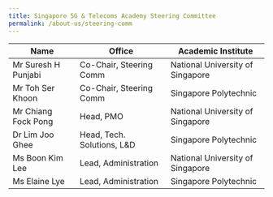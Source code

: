 ```yaml
---
title: Singapore 5G & Telecoms Academy Steering Committee
permalink: /about-us/steering-comm
---
```

| Name | Office | Academic Institute |
| --------------------- | -------- | -------- |
| Mr Suresh H Punjabi    | Co-Chair, Steering Comm   | National University of Singapore |
| Mr Toh Ser Khoon   | Co-Chair, Steering Comm   | Singapore Polytechnic |
| Mr Chiang Fock Pong  | Head, PMO   | National University of Singapore |
|Dr Lim Joo Ghee    | Head, Tech. Solutions, L&D   | Singapore Polytechnic|
|Ms Boon Kim Lee   | Lead, Administration   | National University of Singapore|
|Ms Elaine Lye   | Lead, Administration   | Singapore Polytechnic|